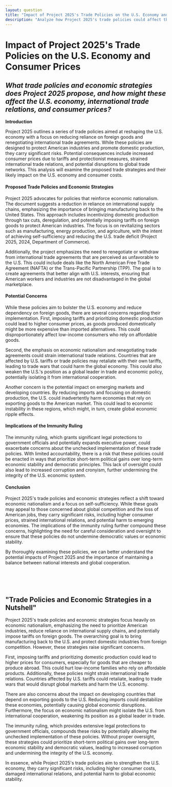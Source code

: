 ```yaml
---
layout: question
title: "Impact of Project 2025's Trade Policies on the U.S. Economy and Consumer Prices"
description: "Analyze how Project 2025's trade policies could affect the U.S. economy, international trade relations, and consumer prices, highlighting potential risks and economic consequences."
---
```


# Impact of Project 2025's Trade Policies on the U.S. Economy and Consumer Prices

## *What trade policies and economic strategies does Project 2025 propose, and how might these affect the U.S. economy, international trade relations, and consumer prices?*

**Introduction**

Project 2025 outlines a series of trade policies aimed at reshaping the U.S. economy with a focus on reducing reliance on foreign goods and renegotiating international trade agreements. While these policies are designed to protect American industries and promote domestic production, they carry significant risks. Potential consequences include increased consumer prices due to tariffs and protectionist measures, strained international trade relations, and potential disruptions to global trade networks. This analysis will examine the proposed trade strategies and their likely impact on the U.S. economy and consumer costs.

#### Proposed Trade Policies and Economic Strategies

Project 2025 advocates for policies that reinforce economic nationalism. The document suggests a reduction in reliance on international supply chains, emphasizing the importance of bringing manufacturing back to the United States. This approach includes incentivizing domestic production through tax cuts, deregulation, and potentially imposing tariffs on foreign goods to protect American industries. The focus is on revitalizing sectors such as manufacturing, energy production, and agriculture, with the intent of achieving self-sufficiency and reducing the U.S. trade deficit (Project 2025, 2024, Department of Commerce).

Additionally, the project emphasizes the need to renegotiate or withdraw from international trade agreements that are perceived as unfavorable to the U.S. This could include deals like the North American Free Trade Agreement (NAFTA) or the Trans-Pacific Partnership (TPP). The goal is to create agreements that better align with U.S. interests, ensuring that American workers and industries are not disadvantaged in the global marketplace.

#### Potential Concerns

While these policies aim to bolster the U.S. economy and reduce dependency on foreign goods, there are several concerns regarding their implementation. First, imposing tariffs and prioritizing domestic production could lead to higher consumer prices, as goods produced domestically might be more expensive than imported alternatives. This could disproportionately affect low-income consumers who rely on affordable goods.

Second, the emphasis on economic nationalism and renegotiating trade agreements could strain international trade relations. Countries that are affected by U.S. tariffs or trade policies may retaliate with their own tariffs, leading to trade wars that could harm the global economy. This could also weaken the U.S.'s position as a global leader in trade and economic policy, potentially isolating it from international cooperation.

Another concern is the potential impact on emerging markets and developing countries. By reducing imports and focusing on domestic production, the U.S. could inadvertently harm economies that rely on exporting goods to the American market. This could lead to economic instability in these regions, which might, in turn, create global economic ripple effects.

#### Implications of the Immunity Ruling

The immunity ruling, which grants significant legal protections to government officials and potentially expands executive power, could exacerbate concerns about the unchecked implementation of these trade policies. With limited accountability, there is a risk that these policies could be enacted in ways that prioritize short-term political gains over long-term economic stability and democratic principles. This lack of oversight could also lead to increased corruption and cronyism, further undermining the integrity of the U.S. economic system.

#### Conclusion

Project 2025's trade policies and economic strategies reflect a shift toward economic nationalism and a focus on self-sufficiency. While these goals may appeal to those concerned about global competition and the loss of American jobs, they carry significant risks, including higher consumer prices, strained international relations, and potential harm to emerging economies. The implications of the immunity ruling further compound these concerns, highlighting the need for careful consideration and oversight to ensure that these policies do not undermine democratic values or economic stability.

By thoroughly examining these policies, we can better understand the potential impacts of Project 2025 and the importance of maintaining a balance between national interests and global cooperation.

<br><br><br>

## <span id="nutshell">"Trade Policies and Economic Strategies in a Nutshell"</span>

Project 2025's trade policies and economic strategies focus heavily on economic nationalism, emphasizing the need to prioritize American industries, reduce reliance on international supply chains, and potentially impose tariffs on foreign goods. The overarching goal is to bring manufacturing back to the U.S. and protect domestic industries from foreign competition. However, these strategies raise significant concerns.

First, imposing tariffs and prioritizing domestic production could lead to higher prices for consumers, especially for goods that are cheaper to produce abroad. This could hurt low-income families who rely on affordable products. Additionally, these policies might strain international trade relations. Countries affected by U.S. tariffs could retaliate, leading to trade wars that would disrupt global markets and harm the U.S. economy.

There are also concerns about the impact on developing countries that depend on exporting goods to the U.S. Reducing imports could destabilize these economies, potentially causing global economic disruptions. Furthermore, the focus on economic nationalism might isolate the U.S. from international cooperation, weakening its position as a global leader in trade.

The immunity ruling, which provides extensive legal protections to government officials, compounds these risks by potentially allowing the unchecked implementation of these policies. Without proper oversight, these strategies could prioritize short-term political gains over long-term economic stability and democratic values, leading to increased corruption and undermining the integrity of the U.S. economy.

In essence, while Project 2025's trade policies aim to strengthen the U.S. economy, they carry significant risks, including higher consumer costs, damaged international relations, and potential harm to global economic stability.
